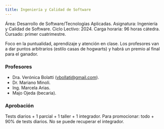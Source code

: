 ```yaml
---
title: Ingeniería y Calidad de Software
---
```


Área: Desarrollo de Software/Tecnologías Aplicadas.
Asignatura: Ingeniería y Calidad de Software.
Ciclo Lectivo: 2024.
Carga horaria: 96 horas cátedra.
Cursado: primer cuatrimestre.

Foco en la puntualidad, aprendizaje y atención en clase.
Los profesores van a dar puntos arbitrarios (estilo casas de hogwarts) y habrá un premio al final para el ganador.

### Profesores

- Dra. Verónica Bolatti (vbollati@gmail.com).
- Dr. Mariano Minoli.
- Ing. Marcela Arias.
- Majo Ojeda (becaria).

### Aprobación

Tests diarios + 1 parcial + 1 taller + 1 integrador.
Para promocionar: todo + 90% de tests diarios. No se puede recuperar el integrador.
